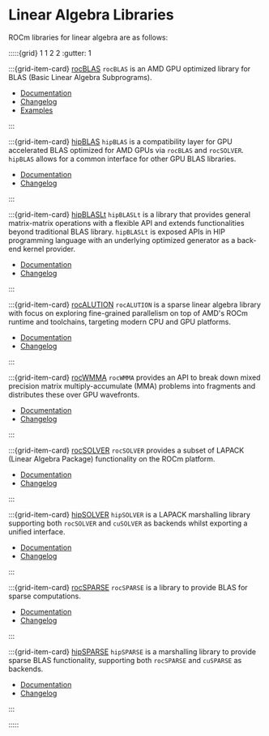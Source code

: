# Linear Algebra Libraries

ROCm libraries for linear algebra are as follows:

:::::{grid} 1 1 2 2
:gutter: 1

:::{grid-item-card} [rocBLAS](https://rocmdocs.amd.com/projects/rocBLAS/en/develop/)
`rocBLAS` is an AMD GPU optimized library for BLAS (Basic Linear Algebra Subprograms).

- [Documentation](https://rocmdocs.amd.com/projects/rocBLAS/en/develop/)
- [Changelog](https://github.com/ROCmSoftwarePlatform/rocBLAS/blob/develop/CHANGELOG.md)
- [Examples](https://github.com/amd/rocm-examples/tree/develop/Libraries/rocBLAS)

:::

:::{grid-item-card} [hipBLAS](https://rocmdocs.amd.com/projects/hipBLAS/en/develop/)
`hipBLAS` is a compatibility layer for GPU accelerated BLAS optimized for AMD GPUs
via `rocBLAS` and `rocSOLVER`. `hipBLAS` allows for a common interface for other GPU
BLAS libraries.

- [Documentation](https://rocmdocs.amd.com/projects/hipBLAS/en/develop/)
- [Changelog](https://github.com/ROCmSoftwarePlatform/hipBLAS/blob/develop/CHANGELOG.md)

:::

:::{grid-item-card} [hipBLASLt](https://rocmdocs.amd.com/projects/hipBLASLt/en/develop/)
`hipBLASLt` is a library that provides general matrix-matrix operations with a
flexible API and extends functionalities beyond traditional BLAS library.
`hipBLASLt` is exposed APIs in HIP programming language with an underlying
optimized generator as a back-end kernel provider.

- [Documentation](https://rocmdocs.amd.com/projects/hipBLASLt/en/develop/)
- [Changelog](https://github.com/ROCmSoftwarePlatform/hipBLASLt/blob/develop/CHANGELOG.md)

:::

:::{grid-item-card} [rocALUTION](https://rocmdocs.amd.com/projects/rocALUTION/en/develop/)
`rocALUTION` is a sparse linear algebra library with focus on exploring
fine-grained parallelism on top of AMD's ROCm runtime and toolchains, targeting
modern CPU and GPU platforms.

- [Documentation](https://rocmdocs.amd.com/projects/rocALUTION/en/develop/)
- [Changelog](https://github.com/ROCmSoftwarePlatform/rocALUTION/blob/develop/CHANGELOG.md)

:::

:::{grid-item-card} [rocWMMA](https://rocmdocs.amd.com/projects/rocWMMA/en/develop/)
`rocWMMA` provides an API to break down mixed precision matrix multiply-accumulate
(MMA) problems into fragments and distributes these over GPU wavefronts.

- [Documentation](https://rocmdocs.amd.com/projects/rocWMMA/en/develop/)
- [Changelog](https://github.com/ROCmSoftwarePlatform/rocWMMA/blob/develop/CHANGELOG.md)

:::

:::{grid-item-card} [rocSOLVER](https://rocmdocs.amd.com/projects/rocSOLVER/en/develop/)
`rocSOLVER` provides a subset of LAPACK (Linear Algebra Package) functionality on the ROCm platform.

- [Documentation](https://rocmdocs.amd.com/projects/rocSOLVER/en/develop/)
- [Changelog](https://github.com/ROCmSoftwarePlatform/rocSOLVER/blob/develop/CHANGELOG.md)

:::

:::{grid-item-card} [hipSOLVER](https://rocmdocs.amd.com/projects/hipSOLVER/en/develop/)
`hipSOLVER` is a LAPACK marshalling library supporting both `rocSOLVER` and `cuSOLVER`
as backends whilst exporting a unified interface.

- [Documentation](https://rocmdocs.amd.com/projects/hipSOLVER/en/develop/)
- [Changelog](https://github.com/ROCmSoftwarePlatform/hipSOLVER/blob/develop/CHANGELOG.md)

:::

:::{grid-item-card} [rocSPARSE](https://rocmdocs.amd.com/projects/rocSOLVER/en/develop/)
`rocSPARSE` is a library to provide BLAS for sparse computations.

- [Documentation](https://rocmdocs.amd.com/projects/rocSOLVER/en/develop/)
- [Changelog](https://github.com/ROCmSoftwarePlatform/rocSOLVER/blob/develop/CHANGELOG.md)

:::

:::{grid-item-card} [hipSPARSE](https://rocmdocs.amd.com/projects/hipSOLVER/en/develop/)
`hipSPARSE` is a marshalling library to provide sparse BLAS functionality,
supporting both `rocSPARSE` and `cuSPARSE` as backends.

- [Documentation](https://rocmdocs.amd.com/projects/hipSOLVER/en/develop/)
- [Changelog](https://github.com/ROCmSoftwarePlatform/hipSOLVER/blob/develop/CHANGELOG.md)

:::

:::::
